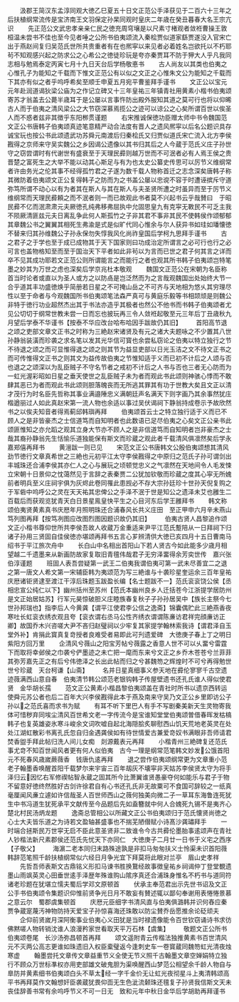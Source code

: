 <!-- { "loadSidebar": true } -->
　　汲郡王简汉东孟淳同观大徳乙巳夏五十日文正范公手泽获见于二百六十三年之后扶植纲常流传是宝济南王文羽保定孙杲同观时皇庆二年歳在癸丑暮春大名王宗亢识
　　先正范公文武忠孝亲亲仁民之徳充周穹壌是以尺素寸楮观者敛袵曹操王敦桓温未尝书不佳也至今见者唾之公所书伯夷颂流入秦桧贾似道家繇贾遂没入官宋亡出于燕赵间复归吴范氏世所共贵重者有在也熈寜以来见者必着姓名岂欲托以不朽耶茍不知观感兴起之防求公之心希公之徳徒珍玩是夸亦秦贾耳不防于狎大人乎凡我同志相与勉焉泰定丙寅七月十九日天台后学杨敬悳书
　　古人尚友以其类也伯夷之心惟孔子为能知之千载而下惟文正范公有以似之文正之心惟朱文公为能知之千载而下其亦有似之者乎呜呼希矣至顺壬申夏五月宛平曹鉴拜手谨书
　　文正公以宝元元年赴润道谒狄梁公庙为之作记立碑又十三年皇祐三年镇青社用黄素小楷书伯夷颂寄苏才翁盖去公薨半歳耳于是公屡以言事忤防出殿外服知其道之莫可行也将以仰晞古人而于伯夷之清风梁公之大节窃深慕焉揽公之迹可以谅公之心矣所谓百世以俟圣人而不惑者兹非其徴乎东阳栁贯谨题
　　右宋推诚保徳功臣赠太师中书令魏国范文正公书唐韩子伯夷颂真迹笔意精严动合法度有晋人之遗风熈寜以后名公题识具存诚宝玩也按公书此颂遗武功苏舜元南渡后归秦桧氏又归贾似道氏宋亡流入北方李侯戡得之京师来守吴实魏公之乡因谒公遗像以其书归其后之人今蔵于范氏义庄子孙世守之窃尝谓时有代谢世有盛衰至于天理民彛则越万世而不可泯者必有人焉王侯之贵晋楚之富死生之大举不能以动其心斯足与有为也太史公纂史传思可以厉节义维纲常者许由务光之伦其事不经得孤竹君之子遂为数千载人物称首迁之志念深矣唐韩子称其微防着伯夷颂文正公复得韩子之防而为之书盖公屡以忠谠不容于时遭诬摈斥守道弥笃所谓不动心以有为者其在斯人与其在斯人与夫圣贤所遭之时虽异而至于厉节义维纲常而天理民彛頼之而不泯者则一而已故观此书者莫不兴起书云乎哉賛曰　于昭民彛不亿而泯肃肃元夫厥徳孔纯弗移弗屈执中允固思皇九有克寜无斁民不可乏主我不陨厥清匪兹元夫日离乱争此何人斯孤竹之子非其君不事非其民不使韩侯作颂郁郁其章魏公书之翼翼其相死生弗渝是式是似旷代同心惟余与尔人获异书如珪如璠懐徳不替来归其孙维魏公子孙永保勿失惇我风化尚祚皇国后学柯九思拜手谨书
　　古之君子之于学也至于成已成物其于天下国家则曰功成治定所谓言之必可行也行之必可言也盖物格知至而至于国治天下平者如此非茍以为言而已世之君子何其言之详而卒不见其成功耶若文正范公则所谓能言之而能行之者也观其所书韩子伯夷颂岂特笔墨之妙其为万世之虑也深矣后学京兆杜本敬观
　　魏国文正范公在宋朝为名臣称首当时论者或直以为圣人或方之以防卨是岂泛然而为之言哉观魏国出处始终大节一合乎道其丰功盛徳焕乎简册若日星之不可掩山岳之不可齐与天地相为悠乆其穷理尽性以至于命者与今观魏国所书伯夷颂笔法森严真可与黄庭乐毅等书相颉颃是则魏公非特于徳行功业超然杰出其于书法亦造乎其极者也然公不他书而书韩子伯夷颂者尤见公切切于纲常世教未尝一日而忘也披玩再三令人敛袵起敬至元三年后丁丑歳秋九月望后学泰不华谨书【按泰不华应改台哈布哈因手跋故仍其旧】
　　首阳高节退之颂之吏部文章文正书之时称为三絶赵宋诸贤及有元之诸大夫题咏之不少置其八世孙静翁装潢而珍袭之求名笔以发其光华信可寳也余尝私窃论之伯夷以特立独行之节不待退之颂之而可显惟得退之颂之则其节为益显吏部以日光玉洁之文不待文正书之而可传惟得文正书之则其文为益传故伯夷之节惟知适于义而已初不计后之人颂与否也退之之颂深以为乱臣贼子不守名节者之戒初不计后之人书与否也三者无心防而为一虹光渥彩昭如日星之垂天使世之乱臣贼子未为者而观此书此颂则神骇心悸而不敢肆其恶已为者而观此书此颂则胆落魄丧而无所逃其罪其有功于世教大矣且文正以清才茂行为时名臣先哲称其事业满邉陲忠义满朝廷声名满天下则字画乃其余事然犹庄楷遒丽过人如此真赵宋第一流人物也余适以事过吴伏谒祠下静翁持成卷示予故欣然书之以俟夫知音者得焉蓟邱韩璵再拜
　　伯夷颂首云士之特立独行适于义而已不顾人之是非皆豪杰之士信道笃而自知明者也此数语已足尽伯夷之心矣文正公亲书此颂匪惟知之亦允蹈之观其立身大节亦不顾人之是非信道笃而自知明者岂非豪杰之士哉其裔孙静翁先生恬愉乐道独能保有斯文而珍蔵之观此者千载清风俱凛然矣后学永嘉郑僖再拜书
　　黄溍跋一则已见
　　宋范文正公书唐韩文公殷伯夷颂想其清风劲节徳行文章真希世之三絶也元初平江太守李侯戡得之中原归之范氏子孙可谓剑出丰城珠还合浦李侯其亦仁人之心与展玩之顷顿觉忠义之气凛然在天地间令人毛发悚立宋朝十日景仰之忱蔼然见于言辞之表秦贾二公犹加钦敬而珍蔵之度其心寜无所媿前者明兵至义庄祠宇俱为灰烬此卷同罹此患觊必不存大宗孙廷珍十世孙天倪复购之于军砦中呜呼公之灵在天天祐其忠俾公之手泽不泯于世是知公之遗泽未艾也雝生二百载后而获观览犹青天白日景星鳯皇快平生之心目河东后学王雝拜书
　　韩文称颂伯夷贤黄素真书庆厯年月照明珠还合浦春风长共义庄田　至正甲申六月辛未燕山笃列图再拜【按笃冽图应改图烈图因题识故仍其旧】
　　伯夷古贤人昌黎追作颂文正小楷书尊仰世所共李侯吾故人收蔵万金重适来尹平江范氏蹔陪从一日拜祠下归诸子孙用三贤固自佳侯徳亦堪颂再拜书五言心芗辨清供大徳已亥四月十五日曹南马绍书于平江旅次舟中
　　长白山中名相出首阳山下若人贤古今如此能多少歳月相望越二千遗墨来从新画防故家复取旧青氊伟哉君子无穷泽畱得余芳奕世传　嘉兴张伯淳谨题
　　班固人表吾尝疑第一武王二伯夷我谓伯夷可第一武未尽善宜二之退之第一唐文人希文第一宋辅臣韩为夷颂范为写三絶谁与十袭珍星奎运余三百年皇祐庆厯诸钜贤逮至渡江干淳后珠题玉跋盈长编【名士题跋不一】范氏衮衮饶公侯【丞相忠宣公纯仁以下】幽州括州至苏州【范氏本幽州良乡人迁括苍今江浙提学居防州是文正始居姑苏】行军元昊惊破胆义庄睦族春复秋子子孙孙居吴中【族长主祭今七世孙邦瑞也】指李后人今黄龚【谓平江使君李公信之逸斋】锦囊偶贮此三絶燕香夜寒吐长虹衮衣绣衣观且夸【衮衣谓右丞马公性齐绣衣谓谓陈亷访君祥完顔亷访正卿】故国乔木兴咨嗟大尹不吝归赵璧祠以少牢复其家提学翰林索我诗【谓君泽自玉堂外补】肯捐此寳真复竒授者良难受者易即此可刋遗爱碑　大徳庚子春上丁之明日紫阳方回万里
　　企清风兮薇山之阳宝芳帖兮薇露之香意人世不可以乆畱兮雷霆下而取将幸邺侯之巾袭兮俨墨迹之未亡把一麾而东来兮文正之乡乔木苍苍兮兰菲菲其弥芳嘉先正之有后兮伟徳泽之长出此帖而归之兮甚魏笏之辉煌时不可兮再得勉世世兮珍蔵　天台柯谦【山斋】
　　名并日星真细事义参天地在彛伦寥寥千古空遗迹薇满西山意自春　伯夷清节韩公颂范老银钩韩子传屋壁遗书还孔氏谁人得似使君贤　金华胡长孺
　　范文正公黄素小楷昌黎伯夷颂盖在青社时所书以遗京西转运使舜元苏公者也后二百年大兴李侯戡得此本于燕及南来守吴乃文正公乡里即访公子孙以之范氏喜而求书为赋
　　有耳不听下里巴人有手不写剧秦美新天生灵物寄我体可惜秽弃同埃尘清风百世希文老一字传流今是宝谁知堂堂伯夷颂曽借春晖发枯槁韩子也复英雄姿氷寒斗峻余文词吹嘘自起北海隠脍炙聊慰西山饥天荒地老英灵在处处江湖虹散彩书离孔氏忽自归金遇龚侯如有待世情爱古兼爱竒奴书满眼非吾师请君焚香盥手拜此帖归洗人间儿女痴　剡源戴表元再拜
　　小楷青州三絶碑复还范氏事尤竒不知百世闻风者更有何人似伯夷　古今一理是纲常范笔韩文妙发公饿首阳元不死春风歳嵗蕨薇香　钱唐仇逺再拜
　　退之尝作伯夷颂纲常更为文章重小范老子翰墨香唤醒首阳千载梦尔来宇宙三百年刼灰不壊寜非天姑苏李侯贤太守为将手泽归云因忆右军修禊帖智永蔵之固其所今比萧翼谁贤愚豪夺何如能乐与君子于物不留意好徳终然胜好古剑许徐君自有心书还孔氏非无故粟可不食国可辞较之一纸真毫厘闻风亷立遽如许信哉圣人百世师西山之薇何独美向微二子一草耳东海鲁连死犹生中书冯道生犹死承平文献传至今品题后先如盍簪就中何人合媿死九锡不是夷齐心　楚北村民汤炳龙题
　　逸斋总管相公以所藏文正公书伯夷颂归于范氏懐贤尚徳之心士大夫皆乐道之为诗若文盈轴甚盛事也不揣芜陋僣赋小诗髙沙龚璛拜手
　　一时端合拯斯民万世寜无启不臣此意圣贤非二致谁令今古共彛伦墨胎事逺颂声在青社人钞楷法新尺素郡侯还范氏先忧天下亦同仁　大徳庚子二月廿一日书于义宅之西序【子敬父】
　　海濵二老本同归末路殊途孰是非扣马匆匆扶义士怜渠未识首阳薇　韩辞范笔照千龄扶植纲常似六经日月争光宜下拜莫将此眼对兰亭　眉山史孝祥
　　先哲吾师表斯文古鼎铭义形扣马谏书胜换鵞经故事徴皇祐乡祠谒仲丁登堂覩遗墨山雨飒英灵心田垂世逺手泽歴年殊谁购山隂序真还合浦珠身惟名不朽书与道同符诸老珍题在犹堪立懦夫蜀后学邓文原顿首
　　伏承主奉范君出示先世书诏及文正公手书伯夷颂令集题识仰惟前贤争光日月不敢妄有賛述辄以鄙句奉谢用表惓惓景慕之意云尔　蜀郡虞集顿首
　　庆厯元臣细字书清风直与伯夷俱潞韩并识何舂应秦贾争蔵寔蔑汚神物防持天爱宝子孙惊喜海还珠敢以防尘賛乔岳愿推余论砭顽夫
　　企仰前贤嵗月深阿衡事业伯夷心义田犹是当时禄遗像能令百世钦窃诵诗书求彷佛黙嗟人物转销沈谁人浪漫矜家世看取天平万石林【虞集】
　　敬题文正公所书伯夷颂卷尾　长沙汤弥昌顿首再拜
　　颂文遥附青云传楷法独推黄素书百世清风元不灭两公高志更谁如珠遗旧入权臣槖璧返今逢刺史车一卷寳蔵同魏笏虹光清夜烛寒虚
　　翰墨尝托文章传文章益重节义全使无节义照千古翰墨文章空婵娟特立独行不顾众万世标凖权亦用吏部雄文破鬼胆为渠唤醒西山梦范公相望余千龄人物自与臯防并黄素细书伯夷颂白头不草太经一字千金价无让虹光夜彻星斗上夷清韩颂高平书再拜莫作文翰想奸臣袭蔵犹畏仰靣无生色泚流颡珠还氊复子孙贤我信斯文天未丧佳辞善书常有余呜呼节义不可一日无　致和元年中秋日金华后学胡助再拜谨书
